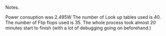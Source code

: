 Notes.

Power consuption was 2.495W
The number of Look up tables used is 40.
The number of Flip flops used is 35.
The whole process took almost 20 minutes start to finish (with a lot of debugging going on beforehand.)
